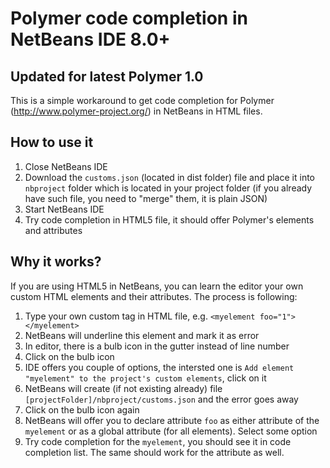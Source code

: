 # Polymer code completion in NetBeans IDE 8.0+
## Updated for latest Polymer 1.0

This is a simple workaround to get code completion for Polymer (http://www.polymer-project.org/) in NetBeans in HTML files.

## How to use it
1. Close NetBeans IDE
2. Download the ```customs.json``` (located in dist folder) file and place it into ```nbproject``` folder which is located in your project folder (if you already have such file, you need to "merge" them, it is plain JSON)
3. Start NetBeans IDE
4. Try code completion in HTML5 file, it should offer Polymer's elements and attributes

## Why it works?
If you are using HTML5 in NetBeans, you can learn the editor your own custom HTML elements and their attributes. The process is following:

1. Type your own custom tag in HTML file, e.g. ```<myelement foo="1"></myelement>```
2. NetBeans will underline this element and mark it as error
3. In editor, there is a bulb icon in the gutter instead of line number
4. Click on the bulb icon
5. IDE offers you couple of options, the intersted one is ```Add element "myelement" to the project's custom elements```, click on it
6. NetBeans will create (if not existing already) file ```[projectFolder]/nbproject/customs.json``` and the error goes away
7. Click on the bulb icon again
8. NetBeans will offer you to declare attribute ```foo``` as either attribute of the ```myelement``` or as a global attribute (for all elements). Select some option
9. Try code completion for the ```myelement```, you should see it in code completion list. The same should work for the attribute as well.

